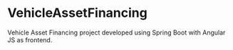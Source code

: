 # VehicleAssetFinancing
Vehicle Asset Financing project developed using Spring Boot with Angular JS as frontend. 
